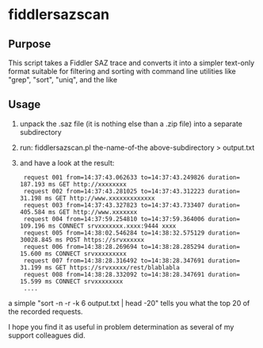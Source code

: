 # fiddlersazscan
## Purpose
This script takes a Fiddler SAZ trace and converts it into a simpler text-only format suitable for filtering and sorting with command line utilities like "grep", "sort", "uniq", and the like
## Usage
1. unpack the .saz file (it is nothing else than a .zip file) into a separate subdirectory
2. run:  fiddlersazscan.pl the-name-of-the above-subdirectory  >  output.txt
3. and have a look at the result:

        request 001 from=14:37:43.062633 to=14:37:43.249826 duration=    187.193 ms GET http://xxxxxxxx 
        request 002 from=14:37:43.281025 to=14:37:43.312223 duration=     31.198 ms GET http://www.xxxxxxxxxxxxx
        request 003 from=14:37:43.327823 to=14:37:43.733407 duration=    405.584 ms GET http://www.xxxxxxx
        request 004 from=14:37:59.254810 to=14:37:59.364006 duration=    109.196 ms CONNECT srvxxxxxxx.xxxx:9444 xxxx
        request 005 from=14:38:02.546284 to=14:38:32.575129 duration=  30028.845 ms POST https://srvxxxxxx
        request 006 from=14:38:28.269694 to=14:38:28.285294 duration=     15.600 ms CONNECT srvxxxxxxxxx
        request 007 from=14:38:28.316492 to=14:38:28.347691 duration=     31.199 ms GET https://srvxxxxx/rest/blablabla
        request 008 from=14:38:28.332092 to=14:38:28.347691 duration=     15.599 ms CONNECT srvxxxxxxxx
        ....

a simple "sort -n -r -k 6 output.txt | head -20" tells you what the top 20 of the recorded requests.

I hope you find it as useful in problem determination as several of my support colleagues did.
